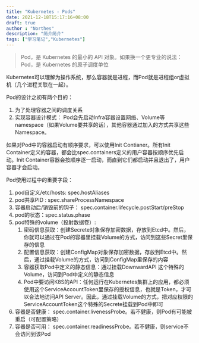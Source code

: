 ```yaml
---
title: "Kubernetes - Pods"
date: 2021-12-18T15:17:16+08:00
draft: true
author : "Northes"
description: "简介简介"
tags: ["学习笔记","Kubernetes"]
---
```


> Pod，是 Kubernetes 的最小的 API 对象。如果换一个更专业的说法：Pod，是 Kubernetes 的原子调度单位

Kubernetes可以理解为操作系统，那么容器就是进程，而Pod就是进程组or虚拟机（几个进程关联在一起）。

Pod的设计之初有两个目的：
1. 为了处理容器之间的调度关系
2. 实现容器设计模式： Pod会先启动Infra容器设置网络、Volume等namespace（如果Volume要共享的话），其他容器通过加入的方式共享这些Namespace。

如果对Pod中的容器启动有顺序要求，可以使用Init Contianer。所有Init Container定义的容器，都会比spec.containers定义的用户容器按顺序优先启动。Init Container容器会按顺序逐一启动，而直到它们都启动并且退出了，用户容器才会启动。

Pod使用过程中的重要字段：
1. pod自定义/etc/hosts: spec.hostAliases
2. pod共享PID : spec.shareProcessNamespace
3. 容器启动后/销毁前的钩子： spec.container.lifecycle.postStart/preStop
4. pod的状态：spec.status.phase
5. pod特殊的volume（投射数据卷）:
    1. 密码信息获取：创建Secrete对象保存加密数据，存放到Etcd中。然后，你就可以通过在Pod的容器里挂载Volume的方式，访问到这些Secret里保存的信息
    2. 配置信息获取：创建ConfigMap对象保存加密数据，存放到Etcd中。然后，通过挂载Volume的方式，访问到ConfigMap里保存的内容
    3. 容器获取Pod中定义的静态信息：通过挂载DownwardAPI 这个特殊的Volume，访问到Pod中定义的静态信息
    4. Pod中要访问K8S的API：任何运行在Kubernetes集群上的应用，都必须使用这个ServiceAccountToken里保存的授权信息，也就是Token，才可以合法地访问API Server。因此，通过挂载Volume的方式，把对应权限的ServiceAccountToken这个特殊的Secrete挂载到Pod中即可
6. 容器是否健康： spec.container.livenessProbe。若不健康，则Pod有可能被重启（可配置策略）
7. 容器是否可用： spec.container.readinessProbe。若不健康，则service不会访问到该Pod